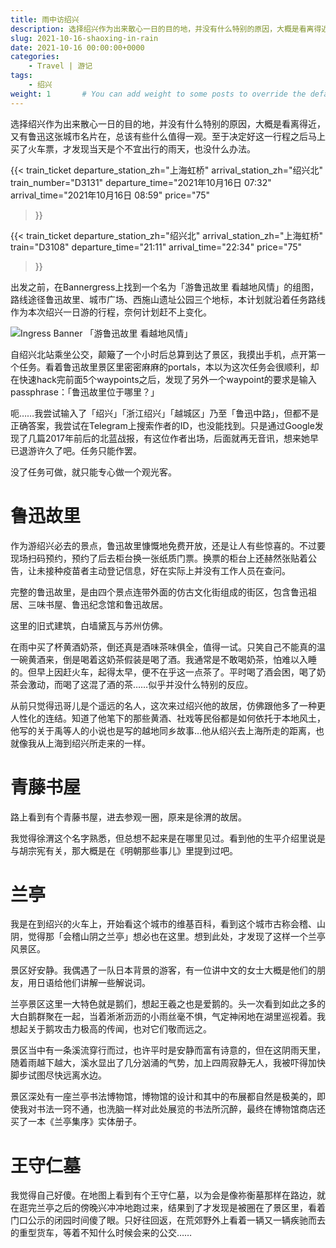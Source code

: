 ```yaml
---
title: 雨中访绍兴
description: 选择绍兴作为出来散心一日的目的地，并没有什么特别的原因，大概是看离得近，又有鲁迅这张城市名片在，总该有些什么值得一观。
slug: 2021-10-16-shaoxing-in-rain
date: 2021-10-16 00:00:00+0000
categories:
    - Travel | 游记
tags:
    - 绍兴
weight: 1       # You can add weight to some posts to override the default sorting (date descending)
---
```

选择绍兴作为出来散心一日的目的地，并没有什么特别的原因，大概是看离得近，又有鲁迅这张城市名片在，总该有些什么值得一观。至于决定好这一行程之后马上买了火车票，才发现当天是个不宜出行的雨天，也没什么办法。

{{< train_ticket 
    departure_station_zh="上海虹桥"
    arrival_station_zh="绍兴北"
    train_number="D3131"
    departure_time="2021年10月16日 07:32"
    arrival_time="2021年10月16日 08:59"
    price="75"
>}}

{{< train_ticket 
    departure_station_zh="绍兴北"
    arrival_station_zh="上海虹桥"
    train="D3108"
    departure_time="21:11"
    arrival_time="22:34"
    price="75"
>}}

出发之前，在Bannergress上找到一个名为「游鲁迅故里 看越地风情」的组图，路线途径鲁迅故里、城市广场、西施山遗址公园三个地标，本计划就沿着任务路线作为本次绍兴一日游的行程，奈何计划赶不上变化。

![Ingress Banner 「游鲁迅故里 看越地风情」](https://api.bannergress.com/bnrs/pictures/67cfcac7716502206da6def56eccf65e)

自绍兴北站乘坐公交，颠簸了一个小时后总算到达了景区，我摸出手机，点开第一个任务。看着鲁迅故里景区里密密麻麻的portals，本以为这次任务会很顺利，却在快速hack完前面5个waypoints之后，发现了另外一个waypoint的要求是输入passphrase：「鲁迅故里位于哪里？」

呃……我尝试输入了「绍兴」「浙江绍兴」「越城区」乃至「鲁迅中路」，但都不是正确答案，我尝试在Telegram上搜索作者的ID，也没能找到。只是通过Google发现了几篇2017年前后的北蓝战报，有这位作者出场，后面就再无音讯，想来她早已退游许久了吧。任务只能作罢。

没了任务可做，就只能专心做一个观光客。

# 鲁迅故里

作为游绍兴必去的景点，鲁迅故里慷慨地免费开放，还是让人有些惊喜的。不过要现场扫码预约，预约了后去柜台换一张纸质门票。换票的柜台上还赫然张贴着公告，让未接种疫苗者主动登记信息，好在实际上并没有工作人员在查问。

完整的鲁迅故里，是由四个景点连带外面的仿古文化街组成的街区，包含鲁迅祖居、三味书屋、鲁迅纪念馆和鲁迅故居。

这里的旧式建筑，白墙黛瓦与苏州仿佛。

在雨中买了杯黄酒奶茶，倒还真是酒味茶味俱全，值得一试。只笑自己不能真的温一碗黄酒来，倒是喝着这奶茶假装是喝了酒。我通常是不敢喝奶茶，怕难以入睡的。但早上因赶火车，起得太早，便不在乎这一点茶了。平时喝了酒会困，喝了奶茶会激动，而喝了这混了酒的茶……似乎并没什么特别的反应。

从前只觉得迅哥儿是个遥远的名人，这次来过绍兴他的故居，仿佛跟他多了一种更人性化的连结。知道了他笔下的那些黄酒、社戏等民俗都是如何依托于本地风土，他写的关于禹等人的小说也是写的越地同乡故事…他从绍兴去上海所走的距离，也就像我从上海到绍兴所走来的一样。

# 青藤书屋

路上看到有个青藤书屋，进去参观一圈，原来是徐渭的故居。

我觉得徐渭这个名字熟悉，但总想不起来是在哪里见过。看到他的生平介绍里说是与胡宗宪有关，那大概是在《明朝那些事儿》里提到过吧。

# 兰亭

我是在到绍兴的火车上，开始看这个城市的维基百科，看到这个城市古称会稽、山阴，觉得那「会稽山阴之兰亭」想必也在这里。想到此处，才发现了这样一个兰亭风景区。

景区好安静。我偶遇了一队日本背景的游客，有一位讲中文的女士大概是他们的朋友，用日语给他们讲解一些解说词。

兰亭景区这里一大特色就是鹅们，想起王羲之也是爱鹅的。头一次看到如此之多的大白鹅群聚在一起，当着淅淅沥沥的小雨丝毫不惧，气定神闲地在湖里巡视着。我想起关于鹅攻击力极高的传闻，也对它们敬而远之。

景区当中有一条溪流穿行而过，也许平时是安静而富有诗意的，但在这阴雨天里，随着雨越下越大，溪水显出了几分汹涌的气势，加上四周寂静无人，我被吓得加快脚步试图尽快远离水边。

景区深处有一座兰亭书法博物馆，博物馆的设计和其中的布展都自然是极美的，即使我对书法一窍不通，也洗脑一样对此处展览的书法所沉醉，最终在博物馆商店还买了一本《兰亭集序》实体册子。

# 王守仁墓
我觉得自己好傻。在地图上看到有个王守仁墓，以为会是像祢衡墓那样在路边，就在逛完兰亭之后的傍晚兴冲冲地跑过来，结果到了才发现是被圈在了景区里，看着门口公示的闭园时间傻了眼。只好往回返，在荒郊野外上看着一辆又一辆疾驰而去的重型货车，等着不知什么时候会来的公交……
